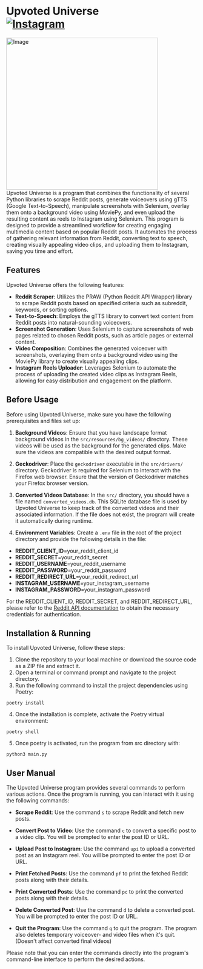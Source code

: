 # Upvoted Universe <br>[![Instagram](https://img.shields.io/badge/Instagram-E4405F?style=for-the-badge&logo=instagram&logoColor=white)](https://www.instagram.com/upvoteduniverse/)

<img src="https://github.com/kodtld/Upvoted_Universe/blob/main/example.gif" alt="Image" height="400" />
<br>
Upvoted Universe is a program that combines the functionality of several Python libraries to scrape Reddit posts, generate voiceovers using gTTS (Google Text-to-Speech), manipulate screenshots with Selenium, overlay them onto a background video using MoviePy, and even upload the resulting content as reels to Instagram using Selenium. This program is designed to provide a streamlined workflow for creating engaging multimedia content based on popular Reddit posts. It automates the process of gathering relevant information from Reddit, converting text to speech, creating visually appealing video clips, and uploading them to Instagram, saving you time and effort.

## Features

Upvoted Universe offers the following features:

- **Reddit Scraper**: Utilizes the PRAW (Python Reddit API Wrapper) library to scrape Reddit posts based on specified criteria such as subreddit, keywords, or sorting options.
- **Text-to-Speech**: Employs the gTTS library to convert text content from Reddit posts into natural-sounding voiceovers.
- **Screenshot Generation**: Uses Selenium to capture screenshots of web pages related to chosen Reddit posts, such as article pages or external content.
- **Video Composition**: Combines the generated voiceover with screenshots, overlaying them onto a background video using the MoviePy library to create visually appealing clips.
- **Instagram Reels Uploader**: Leverages Selenium to automate the process of uploading the created video clips as Instagram Reels, allowing for easy distribution and engagement on the platform.

## Before Usage

Before using Upvoted Universe, make sure you have the following prerequisites and files set up:

1. **Background Videos**: Ensure that you have landscape format background videos in the `src/resources/bg_videos/` directory. These videos will be used as the background for the generated clips. Make sure the videos are compatible with the desired output format.

2. **Geckodriver**: Place the `geckodriver` executable in the `src/drivers/` directory. Geckodriver is required for Selenium to interact with the Firefox web browser. Ensure that the version of Geckodriver matches your Firefox browser version.

3. **Converted Videos Database**: In the `src/` directory, you should have a file named `converted_videos.db`. This SQLite database file is used by Upvoted Universe to keep track of the converted videos and their associated information. If the file does not exist, the program will create it automatically during runtime.

4. **Environment Variables**: Create a `.env` file in the root of the project directory and provide the following details in the file:
- **REDDIT_CLIENT_ID**=your_reddit_client_id
- **REDDIT_SECRET**=your_reddit_secret
- **REDDIT_USERNAME**=your_reddit_username
- **REDDIT_PASSWORD**=your_reddit_password
- **REDDIT_REDIRECT_URL**=your_reddit_redirect_url
- **INSTAGRAM_USERNAME**=your_instagram_username
- **INSTAGRAM_PASSWORD**=your_instagram_password

For the REDDIT_CLIENT_ID, REDDIT_SECRET, and REDDIT_REDIRECT_URL, please refer to the [Reddit API documentation](https://www.reddit.com/dev/api/) to obtain the necessary credentials for authentication.

## Installation & Running

To install Upvoted Universe, follow these steps:

1. Clone the repository to your local machine or download the source code as a ZIP file and extract it.
2. Open a terminal or command prompt and navigate to the project directory.
3. Run the following command to install the project dependencies using Poetry:

```
poetry install
```
4. Once the installation is complete, activate the Poetry virtual environment:
```
poetry shell
```
5. Once poetry is activated, run the program from src directory with:
```
python3 main.py
```
## User Manual

The Upvoted Universe program provides several commands to perform various actions. Once the program is running, you can interact with it using the following commands:

- **Scrape Reddit**: Use the command `s` to scrape Reddit and fetch new posts.

- **Convert Post to Video**: Use the command `c` to convert a specific post to a video clip. You will be prompted to enter the post ID or URL.

- **Upload Post to Instagram**: Use the command `upi` to upload a converted post as an Instagram reel. You will be prompted to enter the post ID or URL.

- **Print Fetched Posts**: Use the command `pf` to print the fetched Reddit posts along with their details.

- **Print Converted Posts**: Use the command `pc` to print the converted posts along with their details.

- **Delete Converted Post**: Use the command `d` to delete a converted post. You will be prompted to enter the post ID or URL.

- **Quit the Program**: Use the command `q` to quit the program. The program also deletes temporary voiceover- and video files when it's quit. (Doesn't affect converted final videos)

Please note that you can enter the commands directly into the program's command-line interface to perform the desired actions.
